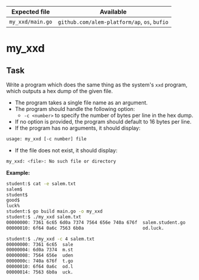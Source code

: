 | Expected file    | Available                                    |
| ---------------- | -------------------------------------------- |
| `my_xxd/main.go` | `github.com/alem-platform/ap`, `os`, `bufio` |

# my_xxd

## Task

Write a program which does the same thing as the system's `xxd` program, which outputs a hex dump of the given file.

- The program takes a single file name as an argument.
- The program should handle the following option:
  - `-c <number>` to specify the number of bytes per line in the hex dump.
- If no option is provided, the program should default to 16 bytes per line.
- If the program has no arguments, it should display:

```sh
usage: my_xxd [-c number] file
```

- If the file does not exist, it should display:

```sh
my_xxd: <file>: No such file or directory
```

**Example:**

```sh
student:$ cat -e salem.txt
salem$
student$
good$
luck%
student:$ go build main.go -o my_xxd
student:$ ./my_xxd salem.txt
00000000: 7361 6c65 6d0a 7374 7564 656e 740a 676f  salem.student.go
00000010: 6f64 0a6c 7563 6b0a                      od.luck.
```

```sh
student:$ ./my_xxd -c 4 salem.txt
00000000: 7361 6c65  sale
00000004: 6d0a 7374  m.st
00000008: 7564 656e  uden
0000000c: 740a 676f  t.go
00000010: 6f64 0a6c  od.l
00000014: 7563 6b0a  uck.
```
